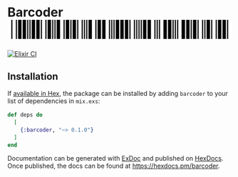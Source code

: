 # Barcoder ![screenshot](barcode.svg)

[![Elixir CI](https://github.com/alekpopovic/barcoder/actions/workflows/elixir.yml/badge.svg)](https://github.com/alekpopovic/barcoder/actions/workflows/elixir.yml)


## Installation

If [available in Hex](https://hex.pm/docs/publish), the package can be installed
by adding `barcoder` to your list of dependencies in `mix.exs`:

```elixir
def deps do
  [
    {:barcoder, "~> 0.1.0"}
  ]
end
```

Documentation can be generated with [ExDoc](https://github.com/elixir-lang/ex_doc)
and published on [HexDocs](https://hexdocs.pm). Once published, the docs can
be found at <https://hexdocs.pm/barcoder>.

